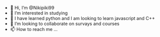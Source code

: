 - 👋 Hi, I’m @Nikipiki99
- 👀 I’m interested in studying 
- 🌱 I have learned python and I am looking to learn javascript and C++
- 💞️ I’m looking to collaborate on survays and courses
- 📫 How to reach me ...

<!---
Nikipiki99/Nikipiki99 is a ✨ special ✨ repository because its `README.md` (this file) appears on your GitHub profile.
You can click the Preview link to take a look at your changes.
--->
